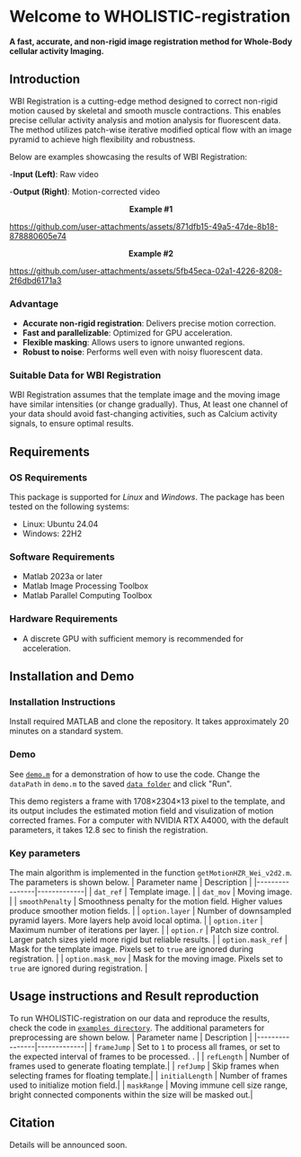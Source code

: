 # Welcome to WHOLISTIC-registration
**A fast, accurate, and non-rigid image registration method for Whole-Body cellular activity Imaging.**


## Introduction
WBI Registration is a cutting-edge method designed to correct non-rigid motion caused by skeletal and smooth muscle contractions. This enables precise cellular activity analysis and motion analysis for fluorescent data. The method utilizes patch-wise iterative modified optical flow with an image pyramid to achieve high flexibility and robustness.

Below are examples showcasing the results of WBI Registration:

-**Input (Left)**: Raw video

-**Output (Right)**: Motion-corrected video

<p align="center">
  <b>
    Example #1
  </b>
</p>

https://github.com/user-attachments/assets/871dfb15-49a5-47de-8b18-878880605e74

<p align="center">
  <b>
    Example #2
  </b>
</p>


https://github.com/user-attachments/assets/5fb45eca-02a1-4226-8208-2f6dbd6171a3

### Advantage
- **Accurate non-rigid registration**: Delivers precise motion correction.
- **Fast and parallelizable**: Optimized for GPU acceleration.
- **Flexible masking**: Allows users to ignore unwanted regions.
- **Robust to noise**: Performs well even with noisy fluorescent data.

### Suitable Data for WBI Registration
WBI Registration assumes that the template image and the moving image have similar intensities (or change gradually). Thus, At least one channel of your data should avoid fast-changing activities, such as Calcium activity signals, to ensure optimal results.

## Requirements
### OS Requirements
This package is supported for *Linux* and *Windows*. The package has been tested on the following systems:
+ Linux: Ubuntu 24.04
+ Windows: 22H2

### Software Requirements
- Matlab 2023a or later
- Matlab Image Processing Toolbox
- Matlab Parallel Computing Toolbox

### Hardware Requirements
- A discrete GPU with sufficient memory is recommended for acceleration.

## Installation and Demo

### Installation Instructions
Install required MATLAB and clone the repository. It takes approximately 20 minutes on a standard system.
   
### Demo

See [```demo.m```](https://github.com/Weizheng96/WholeFishAnalyss/blob/main/demo.m) for a demonstration of how to use the code. Change the ```dataPath``` in ```demo.m``` to the saved [```data folder```](https://github.com/Weizheng96/WHOLISTIC-registration/tree/main/data) and click "Run".

This demo registers a frame with 1708×2304×13 pixel to the template, and its output includes the estimated motion field and visulization of motion corrected frames. For a computer with NVIDIA RTX A4000, with the default parameters, it takes 12.8 sec to finish the registration.

### Key parameters
   
The main algorithm is implemented in the function ```getMotionHZR_Wei_v2d2.m```. The parameters is shown below.
| Parameter name | Description |
|----------------|-------------|
| ```dat_ref``` | Template image. |
| ```dat_mov``` | Moving image. |
| ```smoothPenalty``` | Smoothness penalty for the motion field. Higher values produce smoother motion fields. |
| ```option.layer``` | Number of downsampled pyramid layers. More layers help avoid local optima. |
| ```option.iter``` | Maximum number of iterations per layer. |
| ```option.r``` | 	Patch size control. Larger patch sizes yield more rigid but reliable results. |
| ```option.mask_ref``` | Mask for the template image. Pixels set to ```true``` are ignored during registration. |
| ```option.mask_mov``` | Mask for the moving image. Pixels set to ```true``` are ignored during registration. |

## Usage instructions and Result reproduction 
To run WHOLISTIC-registration on our data and reproduce the results, check the code in [```examples directory```](https://github.com/Weizheng96/WBI-registration/tree/main/examples). The additional parameters for preprocessing are shown below.
| Parameter name | Description |
|----------------|-------------|
| ```frameJump``` | Set to ```1``` to process all frames, or set to the expected interval of frames to be processed. . |
| ```refLength``` | Number of frames used to generate floating template.|
| ```refJump``` | Skip frames when selecting frames for floating template.|
| ```initialLength``` | Number of frames used to initialize motion field.|
| ```maskRange``` | Moving immune cell size range, bright connected components within the size will be masked out.|


## Citation
Details will be announced soon.
